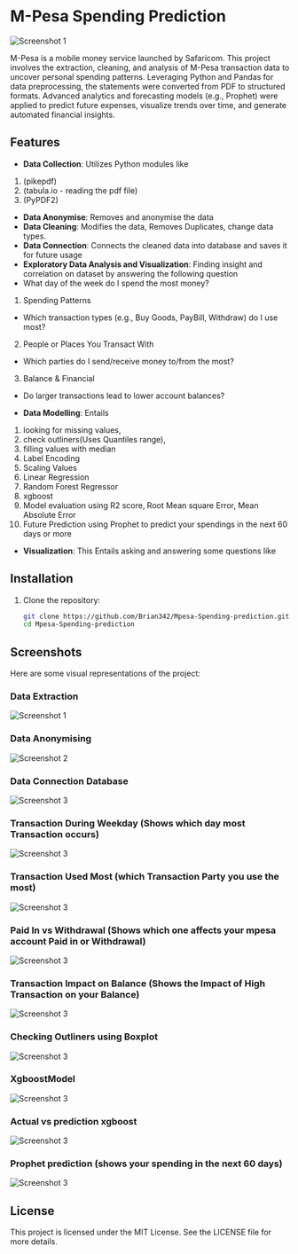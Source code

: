 # M-Pesa Spending Prediction
![Screenshot 1](/Images/Finance.jpg)

M-Pesa is a mobile money service launched by Safaricom.
This project involves the extraction, cleaning, and analysis of M-Pesa transaction data to uncover personal spending patterns. Leveraging Python and Pandas for data preprocessing, the statements were converted from PDF to structured formats. Advanced analytics and forecasting models (e.g., Prophet) were applied to predict future expenses, visualize trends over time, and generate automated financial insights. 
<!--The project also features a Flask-powered interface for interactive dashboards and personalized financial alerts.-->

## Features
- **Data Collection**: Utilizes Python modules like
1. (pikepdf) 
2. (tabula.io - reading the pdf file)
3. (PyPDF2)
- **Data Anonymise**: Removes and anonymise the data
- **Data Cleaning**: Modifies the data, Removes Duplicates, change data types.
- **Data Connection**: Connects the cleaned data into database and saves it for future usage
- **Exploratory Data Analysis and Visualization**: Finding insight and correlation on dataset by answering the following question
- What day of the week do I spend the most money?
1. Spending Patterns
- Which transaction types (e.g., Buy Goods, PayBill, Withdraw) do I use most?

2. People or Places You Transact With
- Which parties do I send/receive money to/from the most?
  
3. Balance & Financial 
- Do larger transactions lead to lower account balances?
   
- **Data Modelling**: Entails 
1. looking for missing values,
2. check outliners(Uses Quantiles range),
3. filling values with median
4. Label Encoding
5. Scaling Values
6. Linear Regression
7. Random Forest Regressor
8. xgboost
9. Model evaluation using R2 score, Root Mean square Error, Mean Absolute Error
10. Future Prediction using Prophet to predict your spendings in the next 60 days or more
    
- **Visualization**: This Entails asking and answering some questions like



## Installation
1. Clone the repository:
   ```bash
   git clone https://github.com/Brian342/Mpesa-Spending-prediction.git
   cd Mpesa-Spending-prediction
   ```

## Screenshots
Here are some visual representations of the project:

### Data Extraction
![Screenshot 1](/Images/Extracting_Data_pdf.png)

### Data Anonymising
![Screenshot 2](/Images/Anonymising.png)

### Data Connection Database
![Screenshot 3](/Images/ConnectingDatabase.png)

### Transaction During Weekday (Shows which day most Transaction occurs)
![Screenshot 3](/Images/TransactionWeekday.png)

### Transaction Used Most (which Transaction Party you use the most)
![Screenshot 3](/Images/TransactionUsedMost.png)

### Paid In vs Withdrawal (Shows which one affects your mpesa account Paid in or Withdrawal)
![Screenshot 3](/Images/PaidInvsWithdrawal.png)

### Transaction Impact on Balance (Shows the Impact of High Transaction on your Balance)
![Screenshot 3](/Images/TransactionImapactBalance.png)

### Checking Outliners using Boxplot
![Screenshot 3](/Images/CheckingOutliners.png)

### XgboostModel
![Screenshot 3](/Images/XgboostModel.png)

### Actual vs prediction xgboost
![Screenshot 3](/Images/Actual_vs_Prediction_Xgboost.png)

### Prophet prediction (shows your spending in the next 60 days)
![Screenshot 3](/Images/Prophet.png)

## License
This project is licensed under the MIT License. See the LICENSE file for more details.

